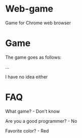 # Web-game
Game for Chrome web browser
# Game
The game goes as follows:

...

I have no idea either

# FAQ
What game? - Don't know

Are you a good programmer? - No

Favorite color? - Red
